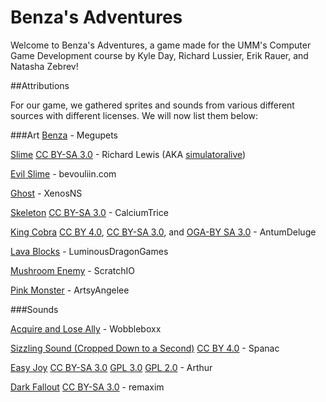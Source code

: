 # Benza's Adventures

Welcome to Benza's Adventures, a game made for the UMM's Computer Game Development course by Kyle Day, Richard Lussier, Erik Rauer, and Natasha Zebrev!

##Attributions

For our game, we gathered sprites and sounds from various different sources with different licenses. We will now list them below:

###Art
[Benza](https://www.megupets.com/assets/benza/) - Megupets

[Slime](https://opengameart.org/content/jiggling-slime) [CC BY-SA 3.0](https://creativecommons.org/licenses/by-sa/3.0/) - Richard Lewis (AKA [simulatoralive](https://simulatoralive.itch.io/bigblockengine)) 

[Evil Slime](https://opengameart.org/content/grumpy-land-monster-sprite-sheets) - bevouliin.com

[Ghost](https://opengameart.org/content/animated-blue-ghost) - XenosNS

[Skeleton](https://opengameart.org/content/animated-skeleton) [CC BY-SA 3.0](https://creativecommons.org/licenses/by-sa/3.0/) - CalciumTrice

[King Cobra](https://opengameart.org/content/king-cobra) [CC BY 4.0](https://creativecommons.org/licenses/by/4.0/), [CC BY-SA 3.0](https://creativecommons.org/licenses/by-sa/3.0/), and [OGA-BY SA 3.0](https://opengameart.org/content/oga-by-30-faq) - AntumDeluge

[Lava Blocks](https://opengameart.org/content/2-seamless-lava-tiles) - LuminousDragonGames

[Mushroom Enemy](https://opengameart.org/content/animated-mushroom-monster-pixel-art) - ScratchIO

[Pink Monster](https://opengameart.org/content/pink-monster-animation) - ArtsyAngelee

###Sounds

[Acquire and Lose Ally](https://opengameart.org/content/level-up-power-up-coin-get-13-sounds) - Wobbleboxx

[Sizzling Sound (Cropped Down to a Second)](https://www.freesoundslibrary.com/sizzling-sound-effect/) [CC BY 4.0](https://creativecommons.org/licenses/by/4.0/) - Spanac

[Easy Joy](https://opengameart.org/content/easy-joy) [CC BY-SA 3.0](https://creativecommons.org/licenses/by-sa/3.0/) [GPL 3.0](https://www.gnu.org/licenses/old-licenses/gpl-3.0.html) [GPL 2.0](https://www.gnu.org/licenses/old-licenses/gpl-2.0.html) - Arthur

[Dark Fallout](https://opengameart.org/content/dark-fallout) [CC BY-SA 3.0](https://creativecommons.org/licenses/by-sa/3.0/) - remaxim
